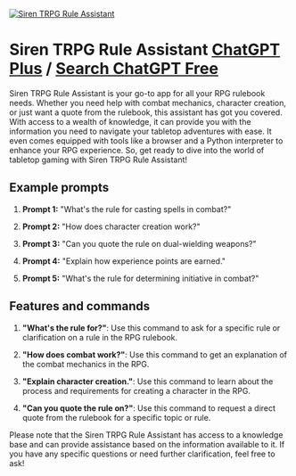 
[![Siren TRPG Rule Assistant](https://files.oaiusercontent.com/file-58f8QA7x5VK4Q0ymwup1o2aI?se=2123-10-17T02%3A06%3A40Z&sp=r&sv=2021-08-06&sr=b&rscc=max-age%3D31536000%2C%20immutable&rscd=attachment%3B%20filename%3D1a261b36-3a85-447d-beab-da83ca0c0cfc_1200x.jpg&sig=lAbeu/WqAoZ%2BKfY9ZGfKY12TR%2BQnopnalH59gUpT3IA%3D)](https://chat.openai.com/g/g-uepvdxwUp-siren-trpg-rule-assistant)

# Siren TRPG Rule Assistant [ChatGPT Plus](https://chat.openai.com/g/g-uepvdxwUp-siren-trpg-rule-assistant) / [Search ChatGPT Free](https://gptcall.net/index.html#/?search=Siren%20TRPG%20Rule%20Assistant)

Siren TRPG Rule Assistant is your go-to app for all your RPG rulebook needs. Whether you need help with combat mechanics, character creation, or just want a quote from the rulebook, this assistant has got you covered. With access to a wealth of knowledge, it can provide you with the information you need to navigate your tabletop adventures with ease. It even comes equipped with tools like a browser and a Python interpreter to enhance your RPG experience. So, get ready to dive into the world of tabletop gaming with Siren TRPG Rule Assistant!

## Example prompts

1. **Prompt 1:** "What's the rule for casting spells in combat?"

2. **Prompt 2:** "How does character creation work?"

3. **Prompt 3:** "Can you quote the rule on dual-wielding weapons?"

4. **Prompt 4:** "Explain how experience points are earned."

5. **Prompt 5:** "What's the rule for determining initiative in combat?"

## Features and commands

1. **"What's the rule for?"**: Use this command to ask for a specific rule or clarification on a rule in the RPG rulebook.

2. **"How does combat work?"**: Use this command to get an explanation of the combat mechanics in the RPG.

3. **"Explain character creation."**: Use this command to learn about the process and requirements for creating a character in the RPG.

4. **"Can you quote the rule on?"**: Use this command to request a direct quote from the rulebook for a specific topic or rule.

Please note that the Siren TRPG Rule Assistant has access to a knowledge base and can provide assistance based on the information available to it. If you have any specific questions or need further clarification, feel free to ask!


